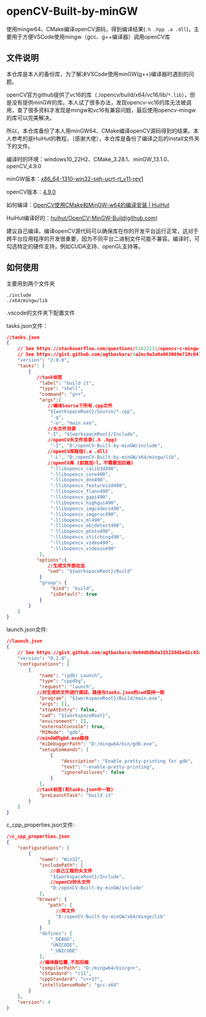 # openCV-Built-by-minGW

使用mingw64、CMake编译openCV源码，得到编译结果(`.h .hpp .a .dll`)，主要用于方便VSCode使用mingw（gcc、g++编译器）调用openCV库



## 文件说明

本仓库是本人的备份库，为了解决VSCode使用minGW(g++)编译器时遇到的问题。

openCV官方github提供了vc16的库（./opencv/build/x64/vc16/lib/`*.lib`），但是没有提供minGW的库。本人试了很多办法，发现opencv-vc16的库无法被调用，查了很多资料才发现是mingw和vc16有兼容问题，最后使用opencv-mingw的库可以完美解决。

所以，本仓库备份了本人用minGW64、CMake编译openCV源码得到的结果。本人参考的是HuiHut的教程，（感谢大佬），本仓库是备份了编译之后的install文件夹下的文件。

 编译时的环境：windows10_22H2、CMake_3.28.1、minGW_13.1.0、openCV_4.9.0

 minGW版本：[x86_64-1310-win32-seh-ucrt-rt_v11-rev1](https://github.com/niXman/mingw-builds-binaries/releases/tag/13.1.0-rt_v11-rev1)

 openCV版本：[4.9.0](https://github.com/opencv/opencv/releases/tag/4.9.0)

 如何编译：[OpenCV使用CMake和MinGW-w64的编译安装 | HuiHut](https://blog.huihut.com/2018/07/31/CompiledOpenCVWithMinGW64/)

 HuiHut编译好的：[huihut/OpenCV-MinGW-Build(github.com)](https://github.com/huihut/OpenCV-MinGW-Build)

 建议自己编译。编译openCV源代码可以确保库在你的开发平台运行正常，这对于跨平台应用程序的开发很重要，因为不同平台二进制文件可能不兼容。编译时，可勾选特定的硬件支持，例如CUDA支持、openGL支持等。



## 如何使用

主要用到两个文件夹

```
./include
./x64/mingw/lib
```

.vscode的文件夹下配置文件

tasks.json文件：

```json
//tasks.json
{
    // See https://stackoverflow.com/questions/51622111/opencv-c-mingw-vscode-fatal-error-to-compile/51801863#51801863
    // See https://gist.github.com/agtbaskara/4a2ec9a3a9a963069e719c0477185321
    "version": "2.0.0",
    "tasks": [
        {
           //task标签
            "label": "build it",
            "type": "shell",
            "command": "g++",
            "args":[
               //编译Source下所有.cpp文件
               "${workspaceRoot}/Source/*.cpp",
                "-g",
                "-o", "main.exe",
               //头文件目录
               "-I", "${workspaceRoot}/Include",
               //openCV头文件目录(.h .hpp)
                "-I", "D:/openCV-Built-by-minGW/include",
               //openCV库路径(.a .dll)
                "-L", "D:/openCV-Built-by-minGW/x64/mingw/lib",
               //openCV库 (前面加-l，不需要加后缀)   
                "-llibopencv_calib3d490",
                "-llibopencv_core490",
                "-llibopencv_dnn490",
                "-llibopencv_features2d490",
                "-llibopencv_flann490",
                "-llibopencv_gapi490",
                "-llibopencv_highgui490",
                "-llibopencv_imgcodecs490",
                "-llibopencv_imgproc490",
                "-llibopencv_ml490",
                "-llibopencv_objdetect490",
                "-llibopencv_photo490",
                "-llibopencv_stitching490",
                "-llibopencv_video490",
                "-llibopencv_videoio490"
            ],
           "options":{
               //生成文件放在这
               "cwd": "${workspaceRoot}/Build"
            }
            "group": {
                "kind": "build",
                "isDefault": true
            }
        }
    ]
}
```

launch.json文件:

```json
//launch.json
{
    // See https://gist.github.com/agtbaskara/de04db8b6a31522dd1e62c43aa6e0f89
    "version": "0.2.0",
    "configurations": [
        {
            "name": "(gdb) Launch",
            "type": "cppdbg",
            "request": "launch",
           //对生成的文件进行调试，路径与tasks.json的cwd保持一致
            "program": "${workspaceRoot}/Build/main.exe",
            "args": [],
            "stopAtEntry": false,
            "cwd": "${workspaceRoot}",
            "environment": [],
            "externalConsole": true,
            "MIMode": "gdb",
           //minGW的gbd.exe路径
            "miDebuggerPath": "D:/mingw64/bin/gdb.exe",
            "setupCommands": [
                {
                    "description": "Enable pretty-printing for gdb",
                    "text": "-enable-pretty-printing",
                    "ignoreFailures": false
                }
            ],
           //task标签(和tasks.json中一致)
            "preLaunchTask": "build it"
        }
    ]
}
```

c_cpp_properties.json文件:

```json
//c_cpp_properties.json
{
    "configurations": [
        {
            "name": "Win32",
            "includePath": [
                //自己工程的头文件
                "${workspaceRoot}/Include",
                //openCV的头文件
                "D:/openCV-Built-by-minGW/include"
            ],
           "browse": {
               "path": [
                  //库文件
                  "D:/openCV-Built-by-minGW/x64/minge/lib"
               ]
            }
            "defines": [
                "_DEBUG",
                "UNICODE",
                "_UNICODE"
            ],
            //编译器位置,不加后缀
            "compilerPath": "D:/mingw64/bin/g++",
            "cStandard": "c11",
            "cppStandard": "c++17",
            "intelliSenseMode": "gcc-x64"
        }
    ],
    "version": 4
}
```
